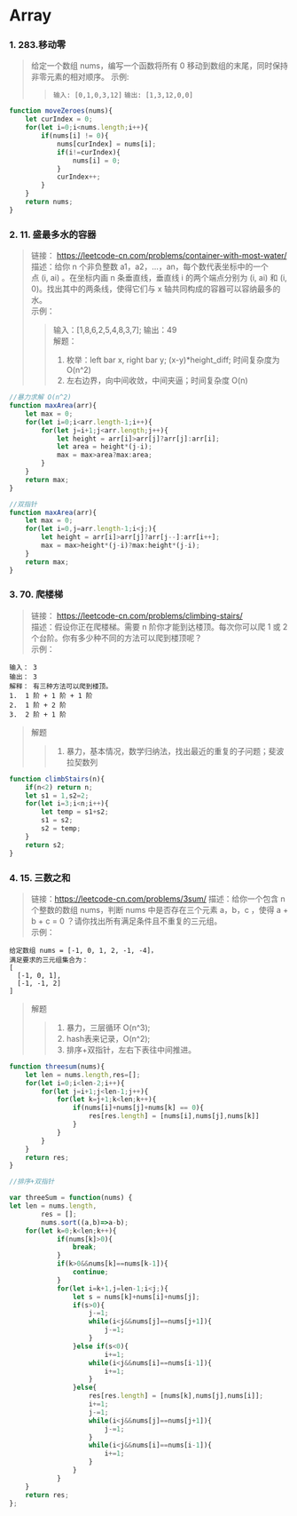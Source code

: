 # Array
### 1. 283.移动零
> 给定一个数组 nums，编写一个函数将所有 0 移动到数组的末尾，同时保持非零元素的相对顺序。
> 示例:
>> `输入: [0,1,0,3,12]`  `输出: [1,3,12,0,0]`
```javascript	
function moveZeroes(nums){
    let curIndex = 0;
    for(let i=0;i<nums.length;i++){
        if(nums[i] != 0){
            nums[curIndex] = nums[i];            
            if(i!=curIndex){
                nums[i] = 0;
            }
            curIndex++;
        }
    }
    return nums;
}
```
### 2. 11. 盛最多水的容器
> 链接： https://leetcode-cn.com/problems/container-with-most-water/  
> 描述：给你 n 个非负整数 a1，a2，...，an，每个数代表坐标中的一个点 (i, ai) 。在坐标内画 n 条垂直线，垂直线 i 的两个端点分别为 (i, ai) 和 (i, 0)。找出其中的两条线，使得它们与 x 轴共同构成的容器可以容纳最多的水。  
> 示例：
>> 输入：[1,8,6,2,5,4,8,3,7]; 输出：49  
> 解题：
>> 1. 枚举：left bar x, right bar y; (x-y)*height_diff; 时间复杂度为O(n^2)
>> 2. 左右边界，向中间收敛，中间夹逼；时间复杂度 O(n)
```javascript
//暴力求解 O(n^2)
function maxArea(arr){
    let max = 0;
    for(let i=0;i<arr.length-1;i++){
        for(let j=i+1;j<arr.length;j++){
            let height = arr[i]>arr[j]?arr[j]:arr[i];
            let area = height*(j-i);
            max = max>area?max:area;
        }
    }
    return max;
}

//双指针
function maxArea(arr){
    let max = 0;
    for(let i=0,j=arr.length-1;i<j;){
        let height = arr[i]>arr[j]?arr[j--]:arr[i++];
	    max = max>height*(j-i)?max:height*(j-i);
    }
    return max;
}
```
### 3. 70. 爬楼梯
> 链接： https://leetcode-cn.com/problems/climbing-stairs/  
> 描述：假设你正在爬楼梯。需要 n 阶你才能到达楼顶。每次你可以爬 1 或 2 个台阶。你有多少种不同的方法可以爬到楼顶呢？  
> 示例：
```
输入： 3
输出： 3
解释： 有三种方法可以爬到楼顶。
1.  1 阶 + 1 阶 + 1 阶
2.  1 阶 + 2 阶
3.  2 阶 + 1 阶
```
> 解题
>> 1. 暴力，基本情况，数学归纳法，找出最近的重复的子问题；斐波拉契数列
```javascript
function climbStairs(n){
    if(n<2) return n;
    let s1 = 1,s2=2;
    for(let i=3;i<n;i++){
        let temp = s1+s2;
        s1 = s2;
        s2 = temp;
    }
    return s2;
}
```
### 4. 15. 三数之和
> 链接：https://leetcode-cn.com/problems/3sum/
> 描述：给你一个包含 n 个整数的数组 nums，判断 nums 中是否存在三个元素 a，b，c ，使得 a + b + c = 0 ？请你找出所有满足条件且不重复的三元组。  
> 示例：
```
给定数组 nums = [-1, 0, 1, 2, -1, -4]，
满足要求的三元组集合为：
[
  [-1, 0, 1],
  [-1, -1, 2]
]
```
> 解题
>> 1. 暴力，三层循环 O(n^3);
>> 2. hash表来记录，O(n^2);
>> 3. 排序+双指针，左右下表往中间推进。
```javascript
function threesum(nums){
    let len = nums.length,res=[];
    for(let i=0;i<len-2;i++){
        for(let j=i+1;j<len-1;j++){
            for(let k=j+1;k<len;k++){
                if(nums[i]+nums[j]+nums[k] == 0){
                    res[res.length] = [nums[i],nums[j],nums[k]]
                }
            }
        }
    }
    return res;
}

//排序+双指针

var threeSum = function(nums) {
let len = nums.length,
        res = [];
        nums.sort((a,b)=>a-b);
    for(let k=0;k<len;k++){
            if(nums[k]>0){
                break;
            }
            if(k>0&&nums[k]==nums[k-1]){
                continue;
            }
            for(let i=k+1,j=len-1;i<j;){
                let s = nums[k]+nums[i]+nums[j];
                if(s>0){
                    j-=1;
                    while(i<j&&nums[j]==nums[j+1]){
                        j-=1;
                    }
                }else if(s<0){
                        i+=1;
                    while(i<j&&nums[i]==nums[i-1]){
                        i+=1;
                    }
                }else{
                    res[res.length] = [nums[k],nums[j],nums[i]];
                    i+=1;
                    j-=1;
                    while(i<j&&nums[j]==nums[j+1]){
                        j-=1;
                    }
                    while(i<j&&nums[i]==nums[i-1]){
                        i+=1;
                    }
                }
            }
    }
    return res;
};
```
